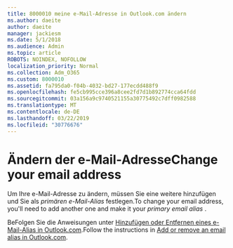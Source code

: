```yaml
---
title: 8000010 meine e-Mail-Adresse in Outlook.com ändern
ms.author: daeite
author: daeite
manager: jackiesm
ms.date: 5/1/2018
ms.audience: Admin
ms.topic: article
ROBOTS: NOINDEX, NOFOLLOW
localization_priority: Normal
ms.collection: Adm_O365
ms.custom: 8000010
ms.assetid: fa795da0-f04b-4032-bd27-177ecdd488f9
ms.openlocfilehash: fe5cb995cce396a8cee2fd7d1b892774cca64fdd
ms.sourcegitcommit: 03a156a9c9740521155a30775492c7dff0982588
ms.translationtype: MT
ms.contentlocale: de-DE
ms.lasthandoff: 03/22/2019
ms.locfileid: "30776676"
---
```

# <a name="change-your-email-address"></a><span data-ttu-id="6d323-102">Ändern der e-Mail-Adresse</span><span class="sxs-lookup"><span data-stu-id="6d323-102">Change your email address</span></span>

<span data-ttu-id="6d323-103">Um Ihre e-Mail-Adresse zu ändern, müssen Sie eine weitere hinzufügen und Sie als *primären e-Mail-Alias* festlegen.</span><span class="sxs-lookup"><span data-stu-id="6d323-103">To change your email address, you'll need to add another one and make it your  *primary email alias*  .</span></span> 
  
<span data-ttu-id="6d323-104">BeFolgen Sie die Anweisungen unter [Hinzufügen oder Entfernen eines e-Mail-Alias in Outlook.com](https://go.microsoft.com/fwlink/p/?linkid=873115).</span><span class="sxs-lookup"><span data-stu-id="6d323-104">Follow the instructions in [Add or remove an email alias in Outlook.com](https://go.microsoft.com/fwlink/p/?linkid=873115).</span></span>
  

